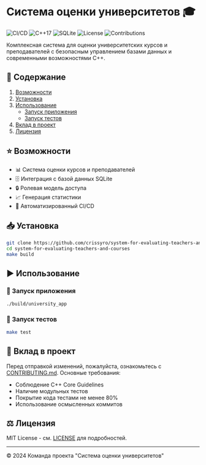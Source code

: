 # Система оценки университетов 🎓  

![CI/CD](https://github.com/crissyro/system-for-evaluating-teachers-and-courses/workflows/C++%20CI/CD/badge.svg)
![C++17](https://img.shields.io/badge/C++-17-blue.svg)
![SQLite](https://img.shields.io/badge/SQLite-3.35+-green.svg)
![License](https://img.shields.io/github/license/crissyro/system-for-evaluating-teachers-and-courses)
![Contributions](https://img.shields.io/badge/contributions-welcome-brightgreen)

Комплексная система для оценки университетских курсов и преподавателей с безопасным управлением базами данных и современными возможностями C++.

## 📑 Содержание  

1. [Возможности](#возможности)  
2. [Установка](#установка)  
3. [Использование](#использование)  
   - [Запуск приложения](#запуск-приложения)  
   - [Запуск тестов](#запуск-тестов)  
4. [Вклад в проект](#вклад-в-проект)  
5. [Лицензия](#лицензия)  

## ⭐ Возможности  

- 📊 Система оценки курсов и преподавателей  
- 🗄️ Интеграция с базой данных SQLite  
- 🔒 Ролевая модель доступа  
- 📈 Генерация статистики  
- 🚀 Автоматизированный CI/CD  

## 📥 Установка  

```sh
git clone https://github.com/crissyro/system-for-evaluating-teachers-and-courses.git
cd system-for-evaluating-teachers-and-courses
make build
```

## ▶ Использование  

### 🏁 Запуск приложения  

```sh
./build/university_app
```

### 🧪 Запуск тестов  

```sh
make test
```

## 🔧 Вклад в проект  

Перед отправкой изменений, пожалуйста, ознакомьтесь с [CONTRIBUTING.md](CONTRIBUTING.md). Основные требования:  

- Соблюдение C++ Core Guidelines  
- Наличие модульных тестов  
- Покрытие кода тестами не менее 80%  
- Использование осмысленных коммитов  

## ⚖ Лицензия  

MIT License - см. [LICENSE](LICENSE) для подробностей.  

---

© 2024 Команда проекта "Система оценки университетов"  

